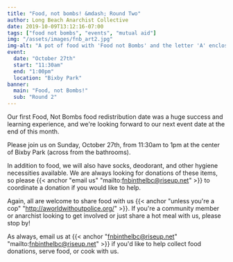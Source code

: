 ```yaml
---
title: "Food, not bombs! &mdash; Round Two"
author: Long Beach Anarchist Collective
date: 2019-10-09T13:12:16-07:00
tags: ["food not bombs", "events", "mutual aid"]
img: "/assets/images/fnb_art2.jpg"
img-alt: "A pot of food with 'Food not Bombs' and the letter 'A' enclosed in a circle with the text 'Free soup for the revolution'"
event:
  date: "October 27th"
  start: "11:30am"
  end: "1:00pm"
  location: "Bixby Park"
banner:
  main: "Food, not Bombs!"
  sub: "Round 2"
---
```

Our first Food, Not Bombs food redistribution date was a huge success and learning experience, and we're looking forward to our next event date at the end of this month.

<!--more-->

Please join us on Sunday, October 27th, from 11:30am to 1pm at the center of Bixby Park (across from the bathrooms).

In addition to food, we will also have socks, deodorant, and other hygiene necessities available. We are always looking for donations of these items, so please {{< anchor "email us" "mailto:fnbinthelbc@riseup.net" >}} to coordinate a donation if you would like to help.

Again, all are welcome to share food with us {{< anchor "unless you're a cop" "http://aworldwithoutpolice.org/" >}}. If you're a community member or anarchist looking to get involved or just share a hot meal with us, please stop by!

As always, email us at {{< anchor "fnbinthelbc@riseup.net" "mailto:fnbinthelbc@riseup.net" >}} if you'd like to help collect food donations, serve food, or cook with us.